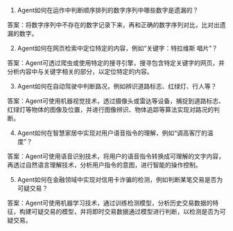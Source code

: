 1. Agent如何在运作中判断顺序排列的数字序列中哪些数字是遗漏的？

答案：将数字序列中不存在的数字记录下来，再和正确的数字序列对比，比对出遗漏的数字。

2. Agent如何在网页检索中定位特定的内容，例如“关键字：特拉维斯 唱片”？

答案：Agent可透过爬虫或使用特定的搜寻引擎，搜寻包含特定关键字的网页，并分析内容中与关键字相关的部分，以定位特定的内容。

3. Agent如何在自动驾驶中判断路况，例如辨识道路标志、红绿灯、行人等？

答案：Agent可使用机器视觉技术，透过摄像头或雷达等设备，捕捉到道路标志、红绿灯等物体的图像及位置，并进行图像辨识、物体追踪等算法实现对路况的判断。

4. Agent如何在智慧家居中实现对用户语音指令的理解，例如“调高客厅的温度”？

答案：Agent可使用语音识别技术，将用户的语音指令转换成可理解的文字内容，再透过自然语言理解技术，分析用户指令的意图，进行智能的操作控制。

5. Agent如何在金融领域中实现对信用卡诈骗的检测，例如判断某笔交易是否为可疑交易？

答案：Agent可使用机器学习技术，通过训练检测模型，分析历史交易数据的特征，构建可疑交易的模型，并将即时交易数据通过模型进行判断，以检测是否为可疑交易。